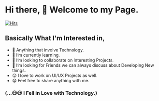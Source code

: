 # Hi there, 👋 Welcome to my Page.
<!--
**Amospelumi/Amospelumi** is a ✨ _special_ ✨ repository because its `README.md` (this file) appears on your GitHub profile.
-->

[![Hits](https://hits.seeyoufarm.com/api/count/incr/badge.svg?url=https%3A%2F%2Fgithub.com%2FAmospelumi%2F&count_bg=%2379C83D&title_bg=%23555555&icon=vodafone.svg&icon_color=%23E7E7E7&title=hits&edge_flat=false)](https://hits.seeyoufarm.com)

## Basically What I'm Interested in,


- 🔭 Anything that involve Technology.
- 🌱 I’m currently learning.
- 👯 I’m looking to collaborate on Interesting Projects.
- 🤔 I’m looking for Friends we can always discuss about Developing New things.
- 😜 I love to work on UI/UX Projects as well.
- 😁 Feel free to share anything with me.








### (...😍😍 I Fell in Love with Technology.)

